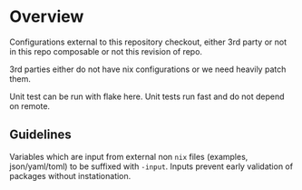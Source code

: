 # Overview

Configurations external to this repository checkout, either 3rd party or not in this repo composable or not this revision of repo.

3rd parties either do not have nix configurations or we need heavily patch them.

Unit test can be run with flake here. Unit tests run fast and do not depend on remote.


## Guidelines

Variables which are input from external non `nix` files (examples, json/yaml/toml) to be suffixed with `-input`. Inputs prevent early validation of packages without instationation.  
